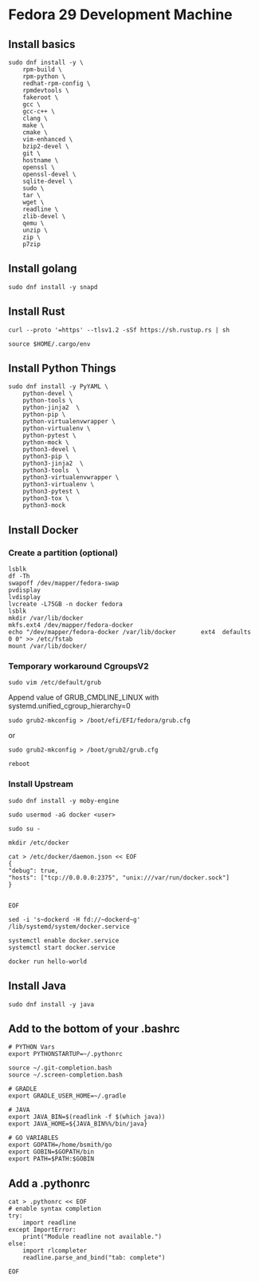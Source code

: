 # Fedora 29 Development Machine

## Install basics

    sudo dnf install -y \
        rpm-build \
        rpm-python \
        redhat-rpm-config \
        rpmdevtools \
        fakeroot \
        gcc \
        gcc-c++ \
        clang \
        make \
        cmake \
        vim-enhanced \
        bzip2-devel \
        git \
        hostname \
        openssl \
        openssl-devel \
        sqlite-devel \
        sudo \
        tar \
        wget \
        readline \
        zlib-devel \
        qemu \
        unzip \
        zip \
        p7zip

## Install golang

    sudo dnf install -y snapd

## Install Rust

    curl --proto '=https' --tlsv1.2 -sSf https://sh.rustup.rs | sh

    source $HOME/.cargo/env

##  Install Python Things

    sudo dnf install -y PyYAML \
        python-devel \
        python-tools \
        python-jinja2  \
        python-pip \
        python-virtualenvwrapper \
        python-virtualenv \
        python-pytest \
        python-mock \
        python3-devel \
        python3-pip \
        python3-jinja2  \
        python3-tools  \
        python3-virtualenvwrapper \
        python3-virtualenv \
        python3-pytest \
        python3-tox \
        python3-mock

## Install Docker


### Create a partition (optional)

    lsblk
    df -Th
    swapoff /dev/mapper/fedora-swap
    pvdisplay
    lvdisplay
    lvcreate -L75GB -n docker fedora
    lsblk
    mkdir /var/lib/docker
    mkfs.ext4 /dev/mapper/fedora-docker
    echo "/dev/mapper/fedora-docker /var/lib/docker       ext4	defaults        0 0" >> /etc/fstab
    mount /var/lib/docker/

### Temporary workaround CgroupsV2


    sudo vim /etc/default/grub

Append value of GRUB_CMDLINE_LINUX with systemd.unified_cgroup_hierarchy=0

    sudo grub2-mkconfig > /boot/efi/EFI/fedora/grub.cfg

or

    sudo grub2-mkconfig > /boot/grub2/grub.cfg

    reboot


### Install Upstream

    sudo dnf install -y moby-engine

    sudo usermod -aG docker <user>

    sudo su -

    mkdir /etc/docker

    cat > /etc/docker/daemon.json << EOF
    {
    "debug": true,
    "hosts": ["tcp://0.0.0.0:2375", "unix:///var/run/docker.sock"]
    }


    EOF

    sed -i 's~dockerd -H fd://~dockerd~g' /lib/systemd/system/docker.service

    systemctl enable docker.service
    systemctl start docker.service

    docker run hello-world

## Install Java

    sudo dnf install -y java 

## Add to the bottom of your .bashrc

```
# PYTHON Vars
export PYTHONSTARTUP=~/.pythonrc

source ~/.git-completion.bash
source ~/.screen-completion.bash

# GRADLE
export GRADLE_USER_HOME=~/.gradle

# JAVA
export JAVA_BIN=$(readlink -f $(which java))
export JAVA_HOME=${JAVA_BIN%%/bin/java}

# GO VARIABLES
export GOPATH=/home/bsmith/go
export GOBIN=$GOPATH/bin
export PATH=$PATH:$GOBIN
```

## Add a .pythonrc

    cat > .pythonrc << EOF
    # enable syntax completion
    try:
        import readline
    except ImportError:
        print("Module readline not available.")
    else:
        import rlcompleter
        readline.parse_and_bind("tab: complete")

    EOF



